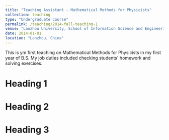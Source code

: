 ```yaml
---
title: "Teaching Assistant - Mathematical Methods for Physicists"
collection: teaching
type: "Undergraduate course"
permalink: /teaching/2014-fall-teaching-1
venue: "Lanzhou University, School of Information Science and Engineering"
date: 2014-01-01
location: "Lanzhou, China"
---
```


This is ym first teaching on Mathematical Methods for Physicists in my first year of B.S. My job duties included checking students' homework and solving exercises.

Heading 1
======

Heading 2
======

Heading 3
======